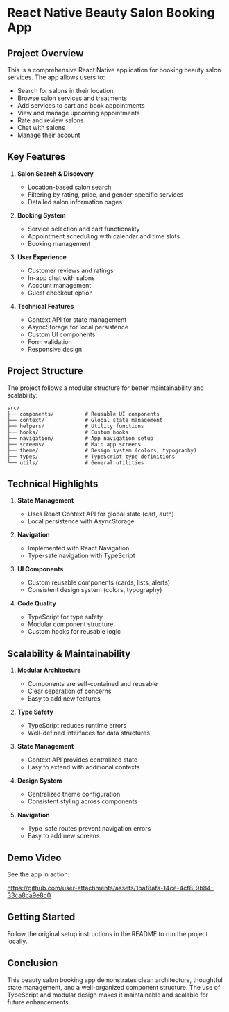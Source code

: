 # React Native Beauty Salon Booking App

## Project Overview

This is a comprehensive React Native application for booking beauty salon services. The app allows users to:

- Search for salons in their location
- Browse salon services and treatments
- Add services to cart and book appointments
- View and manage upcoming appointments
- Rate and review salons
- Chat with salons
- Manage their account

## Key Features

1. **Salon Search & Discovery**
   - Location-based salon search
   - Filtering by rating, price, and gender-specific services
   - Detailed salon information pages

2. **Booking System**
   - Service selection and cart functionality
   - Appointment scheduling with calendar and time slots
   - Booking management

3. **User Experience**
   - Customer reviews and ratings
   - In-app chat with salons
   - Account management
   - Guest checkout option

4. **Technical Features**
   - Context API for state management
   - AsyncStorage for local persistence
   - Custom UI components
   - Form validation
   - Responsive design

## Project Structure

The project follows a modular structure for better maintainability and scalability:

```
src/
├── components/          # Reusable UI components
├── context/             # Global state management
├── helpers/             # Utility functions
├── hooks/               # Custom hooks
├── navigation/          # App navigation setup
├── screens/             # Main app screens
├── theme/               # Design system (colors, typography)
├── types/               # TypeScript type definitions
└── utils/               # General utilities
```

## Technical Highlights

1. **State Management**
   - Uses React Context API for global state (cart, auth)
   - Local persistence with AsyncStorage

2. **Navigation**
   - Implemented with React Navigation
   - Type-safe navigation with TypeScript

3. **UI Components**
   - Custom reusable components (cards, lists, alerts)
   - Consistent design system (colors, typography)

4. **Code Quality**
   - TypeScript for type safety
   - Modular component structure
   - Custom hooks for reusable logic

## Scalability & Maintainability

1. **Modular Architecture**
   - Components are self-contained and reusable
   - Clear separation of concerns
   - Easy to add new features

2. **Type Safety**
   - TypeScript reduces runtime errors
   - Well-defined interfaces for data structures

3. **State Management**
   - Context API provides centralized state
   - Easy to extend with additional contexts

4. **Design System**
   - Centralized theme configuration
   - Consistent styling across components

5. **Navigation**
   - Type-safe routes prevent navigation errors
   - Easy to add new screens

## Demo Video

See the app in action: 

https://github.com/user-attachments/assets/1baf8afa-14ce-4cf8-9b84-33ca8ca9e8c0

## Getting Started

Follow the original setup instructions in the README to run the project locally.

## Conclusion

This beauty salon booking app demonstrates clean architecture, thoughtful state management, and a well-organized component structure. The use of TypeScript and modular design makes it maintainable and scalable for future enhancements.